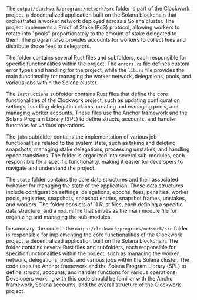 The `output/clockwork/programs/network/src` folder is part of the Clockwork project, a decentralized application built on the Solana blockchain that orchestrates a worker network deployed across a Solana cluster. The project implements a Proof of Stake (PoS) protocol, allowing workers to rotate into "pools" proportionately to the amount of stake delegated to them. The program also provides accounts for workers to collect fees and distribute those fees to delegators.

The folder contains several Rust files and subfolders, each responsible for specific functionalities within the project. The `errors.rs` file defines custom error types and handling for the project, while the `lib.rs` file provides the main functionality for managing the worker network, delegations, pools, and various jobs within the Solana cluster.

The `instructions` subfolder contains Rust files that define the core functionalities of the Clockwork project, such as updating configuration settings, handling delegation claims, creating and managing pools, and managing worker accounts. These files use the Anchor framework and the Solana Program Library (SPL) to define structs, accounts, and handler functions for various operations.

The `jobs` subfolder contains the implementation of various job functionalities related to the system state, such as taking and deleting snapshots, managing stake delegations, processing unstakes, and handling epoch transitions. The folder is organized into several sub-modules, each responsible for a specific functionality, making it easier for developers to navigate and understand the project.

The `state` folder contains the core data structures and their associated behavior for managing the state of the application. These data structures include configuration settings, delegations, epochs, fees, penalties, worker pools, registries, snapshots, snapshot entries, snapshot frames, unstakes, and workers. The folder consists of 11 Rust files, each defining a specific data structure, and a `mod.rs` file that serves as the main module file for organizing and managing the sub-modules.

In summary, the code in the `output/clockwork/programs/network/src` folder is responsible for implementing the core functionalities of the Clockwork project, a decentralized application built on the Solana blockchain. The folder contains several Rust files and subfolders, each responsible for specific functionalities within the project, such as managing the worker network, delegations, pools, and various jobs within the Solana cluster. The code uses the Anchor framework and the Solana Program Library (SPL) to define structs, accounts, and handler functions for various operations. Developers working with this code should be familiar with the Anchor framework, Solana accounts, and the overall structure of the Clockwork project.
